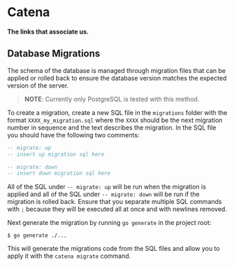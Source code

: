 # Catena

**The links that associate us.**


## Database Migrations

The schema of the database is managed through migration files that can be applied or rolled back to ensure the database version matches the expected version of the server.

> **NOTE**: Currently only PostgreSQL is tested with this method.

To create a migration, create a new SQL file in the `migrations` folder with the format `XXXX_my_migration.sql` where the `XXXX` should be the next migration number in sequence and the text describes the migration. In the SQL file you should have the following two comments:

```sql
-- migrate: up
-- insert up migration sql here

-- migrate: down
-- insert down migration sql here
```

All of the SQL under `-- migrate: up` will be run when the migration is applied and all of the SQL under `-- migrate: down` will be run if the migration is rolled back. Ensure that you separate multiple SQL commands with `;` because they will be executed all at once and with newlines removed.

Next generate the migration by running `go generate` in the project root:

```
$ go generate ./...
```

This will generate the migrations code from the SQL files and allow you to apply it with the `catena migrate` command.